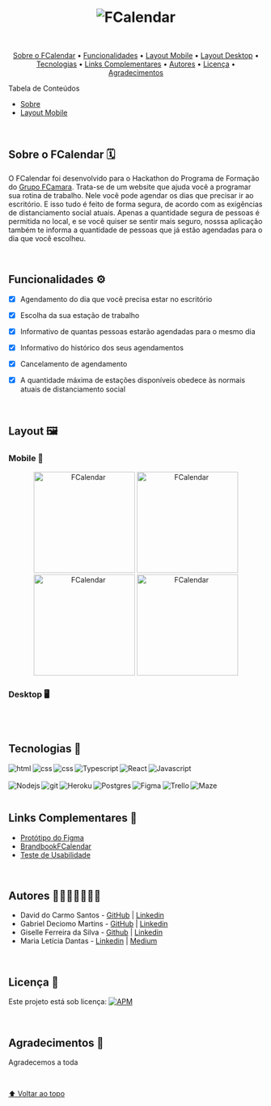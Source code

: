 
<h1 align="center">
    <img alt="FCalendar" src="https://i.postimg.cc/rF9byWQm/fcalendar-banner-readme.png" />
</h1>
</br>

<p align="center">
	<a href="#sobre">Sobre o FCalendar</a> • 
	<a href="#funcionalidades">Funcionalidades</a> • 
	<a href="#layout-mobile">Layout Mobile</a> • 
	<a href="#layout-desktop">Layout Desktop</a> • 
	<a href="#tecnologias">Tecnologias</a> • 
	<a href="#links-complementares">Links Complementares</a> • 
	<a href="#autores">Autores</a> •
	<a href="#licenca">Licença</a> •
	<a href="#agradecimentos">Agradecimentos</a>
</p>

Tabela de Conteúdos

* [Sobre](#Sobre-o-fcalendar)
* [Layout Mobile](#mobile)


</br>


## Sobre o FCalendar :spiral_calendar:
O FCalendar foi desenvolvido para o Hackathon do Programa de Formação do [Grupo FCamara](https://www.fcamara.com.br/).
Trata-se de um website que ajuda você a programar sua rotina de trabalho. Nele você pode agendar os dias que precisar ir ao escritório. E isso tudo é feito de forma segura, de acordo com as exigências de distanciamento social atuais. Apenas a quantidade segura de pessoas é permitida no local, e se você quiser se sentir mais seguro, nosssa aplicação também te informa a quantidade de pessoas que já estão agendadas para o dia que você escolheu.

</br>


## Funcionalidades ⚙️

- [x] Agendamento do dia que você precisa estar no escritório
- [x] Escolha da sua estação de trabalho
- [x] Informativo de quantas pessoas estarão agendadas para o mesmo dia
- [x] Informativo do histórico dos seus agendamentos
- [x] Cancelamento de agendamento
- [x] A quantidade máxima de estações disponíveis obedece às normais atuais de distanciamento social


</br> 

## Layout 🖼️  

### Mobile 📱  

<p align="center">
  <img alt="FCalendar" title="#FCalendar" src="https://i.postimg.cc/CLpYnhFB/mob-cadastro.png" width="200px">
  <img alt="FCalendar" title="#FCalendar" src="https://i.postimg.cc/CLnNX0DN/mob-login2.png" width="200px">
  <img alt="FCalendar" title="#FCalendar" src="https://i.postimg.cc/RFb7ppZy/mob-home.png" width="200px">
  <img alt="FCalendar" title="#FCalendar" src="https://i.postimg.cc/90Y9Tcnd/mob-agendamento.png" width="200px"> 

### Desktop 🖥️

    
</br>
</br>    
    

## Tecnologias 🧰

<img align="left" alt="html" src="https://img.shields.io/badge/HTML5-E34F26?style=for-the-badge&logo=html5&logoColor=white" />
<img align="left" alt="css" src="https://img.shields.io/badge/CSS3-1572B6?style=for-the-badge&logo=css3&logoColor=white" />
<img align="left" alt="css" src="https://img.shields.io/badge/SASS-hotpink.svg?style=for-the-badge&logo=SASS&logoColor=white" />
<img align="left" alt="Typescript" src="https://img.shields.io/badge/typescript-%23007ACC.svg?style=for-the-badge&logo=typescript&logoColor=white" />
<img align="left" alt="React" src="https://img.shields.io/badge/react-%2320232a.svg?style=for-the-badge&logo=react&logoColor=%2361DAFB" />
<img align="left" alt="Javascript" src="https://img.shields.io/badge/javascript-%23323330.svg?style=for-the-badge&logo=javascript&logoColor=%23F7DF1E" />

</br></br>
<img align="left" alt="Nodejs" src="https://img.shields.io/badge/node.js-6DA55F?style=for-the-badge&logo=node.js&logoColor=white" />
<img align="left" alt="git" src="https://img.shields.io/badge/Git-F05032?style=for-the-badge&logo=git&logoColor=white" />
<img align="left" alt="Heroku" src="https://img.shields.io/badge/heroku-%23430098.svg?style=for-the-badge&logo=heroku&logoColor=white" />
<img align="left" alt="Postgres" src="https://img.shields.io/badge/postgres-%23316192.svg?style=for-the-badge&logo=postgresql&logoColor=white" />
<img align="left" alt="Figma" src="https://img.shields.io/badge/Figma-F24E1E?style=for-the-badge&logo=figma&logoColor=white" />
<img align="left" alt="Trello" src="https://img.shields.io/badge/Trello-%23026AA7.svg?style=for-the-badge&logo=Trello&logoColor=white" />
<img align="left" alt="Maze" src="https://img.shields.io/badge/-MAZE-blue" />


</br>


## Links Complementares 🔗

+ [Protótipo do Figma](https://www.figma.com/file/xNP9lmoAzlzvyqOWPGhKuh/FCalendar?node-id=175%3A7530)
+ [BrandbookFCalendar](https://mariadantas.notion.site/Brandbook-FCalendar-41fba29b6b994a6dafd0c62636d19d58)
+ [Teste de Usabilidade](https://t.maze.co/53151283)

</br>

## Autores 🦸‍♀️🦸‍♂️🦸🦸‍♂️

+ David do Carmo Santos - [GitHub](https://github.com/davidscarmo) | [Linkedin](https://www.linkedin.com/in/davidscarmo/)
+ Gabriel Deciomo Martins - [GitHub](https://github.com/gab360rieal) | [Linkedin](https://www.linkedin.com/in/gabriel-deciomo-martins-6468b91b0/)
+ Giselle Ferreira da Silva - [Github](https://github.com/giselle-ferreira) | [Linkedin](www.linkedin.com/in/giselleferreiras)
+ Maria Letícia Dantas - [Linkedin](https://www.linkedin.com/in/leudantas/) | [Medium](https://leudantas.medium.com/)

</br>

## Licença 📜

Este projeto está sob licença: [![APM](https://img.shields.io/apm/l/react)](https://github.com/JenniSalum/Hackaton-19-FCamara/blob/main/LICENSE)

</br>

## Agradecimentos 🙏

Agradecemos a toda 

</br>

[⬆ Voltar ao topo](#sobre)<br>
